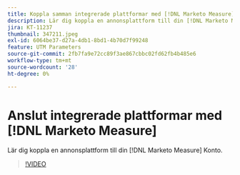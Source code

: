 ```yaml
---
title: Koppla samman integrerade plattformar med [!DNL Marketo Measure]
description: Lär dig koppla en annonsplattform till din [!DNL Marketo Measure] Konto.
jira: KT-11237
thumbnail: 347211.jpeg
exl-id: 6064be37-d27a-4db1-8bd1-4b70d7f99248
feature: UTM Parameters
source-git-commit: 2fb7fa9e72cc89f3ae867cbbc02fd62fb4b485e6
workflow-type: tm+mt
source-wordcount: '28'
ht-degree: 0%

---
```


# Anslut integrerade plattformar med [!DNL Marketo Measure]

Lär dig koppla en annonsplattform till din [!DNL Marketo Measure] Konto.

>[!VIDEO](https://video.tv.adobe.com/v/347211/?quality=12&learn=on)
